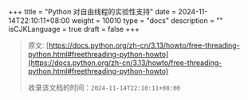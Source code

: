 +++
title = "Python 对自由线程的实验性支持"
date = 2024-11-14T22:10:11+08:00
weight = 10010
type = "docs"
description = ""
isCJKLanguage = true
draft = false
+++

> 原文: [https://docs.python.org/zh-cn/3.13/howto/free-threading-python.html#freethreading-python-howto](https://docs.python.org/zh-cn/3.13/howto/free-threading-python.html#freethreading-python-howto)
>
> 收录该文档的时间：`2024-11-14T22:10:11+08:00`
